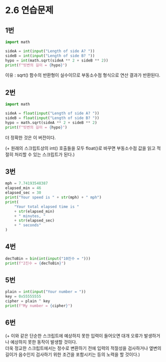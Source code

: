 # 2.6 연습문제

## 1번
```python
import math

sideA = int(input("Length of side A? "))
sideB = int(input("Length of side B? "))
hypo = int(math.sqrt(sideA ** 2 + sideB ** 2))
print(f"빗변의 길이 = {hypo}")
```
이유 : sqrt() 함수의 반환형이 실수이므로 부동소수점 형식으로 연산 결과가 반환된다.

## 2번
```python
import math

sideA = float(input("Length of side A? "))
sideB = float(input("Length of side B? "))
hypo = math.sqrt(sideA ** 2 + sideB ** 2)
print(f"빗변의 길이 = {hypo}")
```
더 정확한 것은 이 버전이다.

(+ 원래의 스크립트상의 int() 호출들을 모두 float()로 바꾸면 부동소수점 값을 읽고 적절히 처리할 수 있는 스크립트가 된다.)

## 3번
```python
mph = 7.74193548387
elapsed_min = 46
elapsed_sec = 30
print("Your speed is " + str(mph) + " mph")
print(
    "Your total elapsed time is "
    + str(elapsed_min)
    + " minutes, "
    + str(elapsed_sec)
    + " seconds"
)
```

## 4번
```python
decToBin = bin(int(input("10진수 = ")))
print(f"2진수 = {decToBin}")
```

## 5번
```python
plain = int(input("Your number = "))
key = 0x55555555
cipher = plain ^ key
print(f"My number = {cipher}")
```

## 6번

(+ 이와 같은 단순한 스크립트에 예상하지 못한 입력이 들어오면 대개 오류가 발생하거나 예상하지 못한 동작이 발생할 것이다.  
더욱 정교한 스크립트에서는 정수로 변환하기 전에 입력의 적절성을 검사하거나 옆변의 길이가 음수인지 검사하기 위한 조건을 포함시키는 등의 노력을 할 것이다.)
